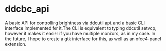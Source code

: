 # ddcbc_api
A basic API for controlling brightness via ddcutil api, and a basic CLI interface implemented for it.The CLi is equivalent to typing ddcutil setvcp, however it makes it easier if you have multiple monitors, as in my case. In the future, I hope to create a gtk interface for this, as well as an xfce4-panel extension. 
